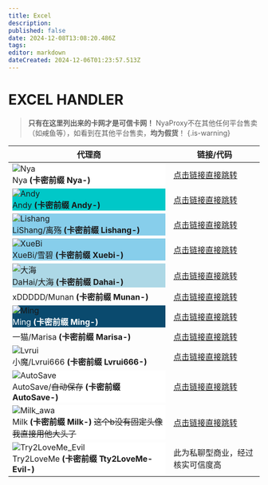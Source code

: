 ```yaml
---
title: Excel
description: 
published: false
date: 2024-12-08T13:08:20.486Z
tags: 
editor: markdown
dateCreated: 2024-12-06T01:23:57.513Z
---
```


# EXCEL HANDLER

> **只有在这里列出来的卡网才是可信卡网！**
NyaProxy不在其他任何平台售卖（如~~咸~~鱼等），如看到在其他平台售卖，**均为假货**！
{.is-warning}

|代理商|链接/代码|
|-|-|
|<div class="highlight-box" style="background-color: #FFFFFF;border:white"> <img src="/photos/image_290840699544682.jpg" alt="Nya" class="icon"> <div class="content" >Nya **(卡密前缀 Nya-)** |[点击链接直接跳转](https://shop.nyaproxy.xyz/)|
|<div class="highlight-box" style="background-color: #00C8C8;border:white"> <img src="/photos/image_294723465582631.jpg" alt="Andy" class="icon"> <div class="content" >Andy **(卡密前缀 Andy-)** |[点击链接直接跳转](https://shop.andyzywl.com/)|
|<div class="highlight-box" style="background-color: #87CEEB;border:white"> <img src="/photos/image_294701498162322.jpg" alt="Lishang" class="icon"> <div class="content" >LiShang/离殇 **(卡密前缀 Lishang-)** |[点击链接直接跳转](https://shop.lishangmc.com/)|
|<div class="highlight-box" style="background-color: #87CEEB;border:white"> <img src="/photos/image_67216157874117.jpg" alt="XueBi" class="icon"> <div class="content" >XueBi/雪碧 **(卡密前缀 Xuebi-)** |[点击链接直接跳转](https://shop.xuebimc.com/)|
|<div class="highlight-box" style="background-color: lightblue;border:white"> <img src="/photos/image_293703651422370.jpg" alt="大海" class="icon"> <div class="content" >DaHai/大海 **(卡密前缀 Dahai-)** |[点击链接直接跳转](https://dahaikw.shop/)|
|xDDDDD/Munan **(卡密前缀 Munan-)** |[点击链接直接跳转](https://xddddd.icu/)|
|<div class="highlight-box" style="background-color: #0A4A6E;border:white"> <img src="/photos/image_294159375664488.jpg" alt="Ming" class="icon"> <div class="content" style="color: white;">Ming **(卡密前缀 Ming-)** |[点击链接直接跳转](https://shop.fazot.lol/)|
|一猫/Marisa **(卡密前缀 Marisa-)** |[点击链接直接跳转](https://bakamarisa.shop/)|
|<div class="highlight-box"> <img src="https://photo.vteamer.cc/i/2024/12/06/hbojfx.jpg" alt="Lvrui" class="icon"> <div class="content" >小魔/Lvrui666 **(卡密前缀 Lvrui666-)** |[点击链接直接跳转](https://shop.qwq3.com/)|
|<div class="highlight-box" style="background-color: #FFFFFF;border:white"> <img src="/photos/image_2214497890806.jpg" alt="AutoSave" class="icon"> <div class="content" >AutoSave/~~自动保存~~ **(卡密前缀 AutoSave-)** |[点击链接直接跳转](https://autosave.top/)|
  |<div class="highlight-box" style="background-color: #FFFFFF;border:white"> <img src="/photos/mmexport1733662476595.jpg" alt="Milk_awa" class="icon"> <div class="content" >Milk **(卡密前缀 Milk-)** ~~这个b没有固定头像我直接用他大头了~~|[点击链接直接跳转](https://shop.milkawa.xyz/)|
  |<div class="highlight-box" style="background-color: #FFFFFF;border:white"> <img src="/photos/image_67228328725678.jpg" alt="Try2LoveMe_Evil" class="icon"> <div class="content" >Try2LoveMe **(卡密前缀 Tty2LoveMe-Evil-)** | 此为私聊型商业，经过核实可信度高 |
